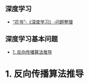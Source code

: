 **深度学习**
---
- [“花书”-《深度学习》-问题整理](./“花书”《深度学习》整理.md)

**深度学习基本问题**
---
<!-- TOC -->

- [1. 反向传播算法推导](#1-反向传播算法推导)

<!-- /TOC -->

# 1. 反向传播算法推导